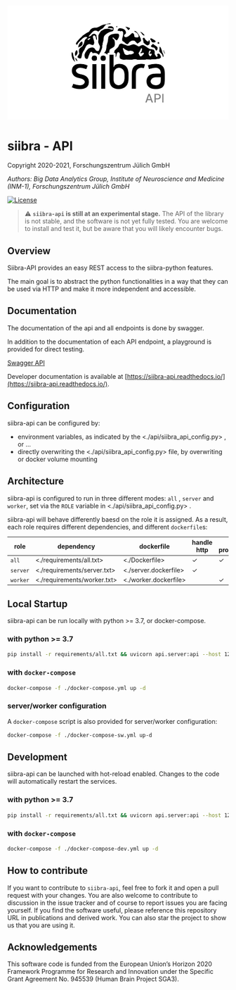 <p align="center">
    <img src="static/images/siibra-api.jpeg" width="600">
</p>

# siibra - API 

Copyright 2020-2021, Forschungszentrum Jülich GmbH

*Authors: Big Data Analytics Group, Institute of Neuroscience and Medicine (INM-1), Forschungszentrum Jülich GmbH*

[![License](https://img.shields.io/badge/License-Apache%202.0-blue.svg)](https://opensource.org/licenses/Apache-2.0)


> :warning: **`siibra-api` is still at an experimental stage.** The API of the library is not
stable, and the software is not yet fully tested. You are welcome to install and
test it, but be aware that you will likely encounter bugs.

## Overview

Siibra-API provides an easy REST access to the siibra-python features.

The main goal is to abstract the python functionalities in a way that they can be used via HTTP and make it more independent and accessible.

## Documentation

The documentation of the api and all endpoints is done by swagger.

In addition to the documentation of each API endpoint, a playground is provided for direct testing.

[Swagger API](https://siibra-api-stable.apps.hbp.eu/v3_0/docs#/)

Developer documentation is available at [https://siibra-api.readthedocs.io/](https://siibra-api.readthedocs.io/).

## Configuration

siibra-api can be configured by:

- environment variables, as indicated by the <./api/siibra_api_config.py> , or ...
- directly overwriting the <./api/siibra_api_config.py> file, by overwriting or docker volume mounting

## Architecture

siibra-api is configured to run in three different modes: `all` , `server` and `worker`, set via the `ROLE` variable in <./api/siibra_api_config.py> .

siibra-api will behave differently baesd on the role it is assigned. As a result, each role requires different dependencies, and different `dockerfile`s:


| role | dependency | dockerfile | handle http | data processing |
| --- | --- | --- | --- | --- |
| `all` | <./requirements/all.txt> | <./Dockerfile> | ✓ | ✓ |
| `server` | <./requirements/server.txt> | <./server.dockerfile> | ✓ | |
| `worker` | <./requirements/worker.txt> | <./worker.dockerfile> | | ✓ | 



## Local Startup

siibra-api can be run locally with python >= 3.7, or docker-compose.

### with python >= 3.7

```sh
pip install -r requirements/all.txt && uvicorn api.server:api --host 127.0.0.1 --port 5000
```

### with `docker-compose`

```sh
docker-compose -f ./docker-compose.yml up -d
```

### server/worker configuration

A `docker-compose` script is also provided for server/worker configuration:

```sh
docker-compose -f ./docker-compose-sw.yml up-d
```


## Development

siibra-api can be launched with hot-reload enabled. Changes to the code will automatically restart the services.

### with python >= 3.7

```sh
pip install -r requirements/all.txt && uvicorn api.server:api --host 127.0.0.1 --port 5000 --reload
```

### with `docker-compose`

```sh
docker-compose -f ./docker-compose-dev.yml up -d
```

## How to contribute

If you want to contribute to ``siibra-api``, feel free to fork it and open a
pull request with your changes. You are also welcome to contribute to
discussion in the issue tracker and of course to report issues you are
facing yourself. If you find the software useful, please reference this
repository URL in publications and derived work. You can also star the
project to show us that you are using it.

## Acknowledgements

This software code is funded from the European Union’s Horizon 2020 Framework
Programme for Research and Innovation under the Specific Grant Agreement No.
945539 (Human Brain Project SGA3).
